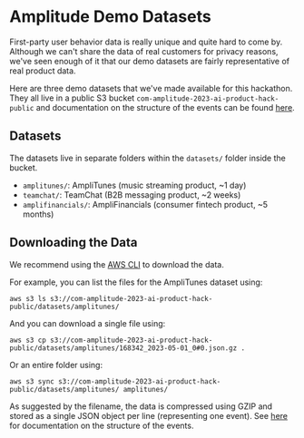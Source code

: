 # Amplitude Demo Datasets

First-party user behavior data is really unique and quite hard to come by. Although we can't share the data of real customers for privacy reasons, we've seen enough of it that our demo datasets are fairly representative of real product data.

Here are three demo datasets that we've made available for this hackathon. They all live in a public S3 bucket `com-amplitude-2023-ai-product-hack-public` and documentation on the structure of the events can be found [here](https://www.docs.developers.amplitude.com/analytics/apis/export-api/#response-schema).

## Datasets

The datasets live in separate folders within the `datasets/` folder inside the bucket.

- `amplitunes/`: AmpliTunes (music streaming product, ~1 day)
- `teamchat/`: TeamChat (B2B messaging product, ~2 weeks)
- `amplifinancials/`: AmpliFinancials (consumer fintech product, ~5 months)

## Downloading the Data

We recommend using the [AWS CLI](https://aws.amazon.com/cli/) to download the data.

For example, you can list the files for the AmpliTunes dataset using:
```
aws s3 ls s3://com-amplitude-2023-ai-product-hack-public/datasets/amplitunes/
```

And you can download a single file using:
```
aws s3 cp s3://com-amplitude-2023-ai-product-hack-public/datasets/amplitunes/168342_2023-05-01_0#0.json.gz .
```

Or an entire folder using:
```
aws s3 sync s3://com-amplitude-2023-ai-product-hack-public/datasets/amplitunes/ amplitunes/
```

As suggested by the filename, the data is compressed using GZIP and stored as a single JSON object per line (representing one event). See [here](https://www.docs.developers.amplitude.com/analytics/apis/export-api/#response-schema) for documentation on the structure of the events.
